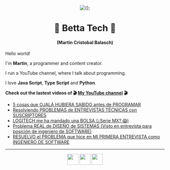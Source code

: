<!-- Title and short presentation -->
<p align="center"><img alt="{};" src="https://yt3.ggpht.com/a/AATXAJwgLOMFmMyOY3EJbb0lkf3lynGR_1r6A6QL78ZY=s88-c-k-c0x00ffffff-no-rj"></p>
<h1 align="center">🤘 Betta Tech 🤘</h1>
<h4 align="center">(Martin Cristobal Balasch)</h4>

<!-- small paragraphs -->
Hello world!

I'm **Martin**, a programmer and content creator.

I run a YouTube channel, where I talk about programming.

I love **Java Script**, **Type Script** and **Python**.

**Check out the lastest videos of 🎬 [My YouTube channel](https://youtube.com/c/BettaTech) 🎬**
<!-- YouTube workflow implementation using this repository: https://github.com/gautamkrishnar/blog-post-workflow -->

<!-- YOUTUBE:START -->
- [5 cosas que OJALÁ HUBIERA SABIDO antes de PROGRAMAR](https://www.youtube.com/watch?v=HwxR6iq9Ftk)
- [Resolviendo PROBLEMAS de ENTREVISTAS TÉCNICAS con SUSCRIPTORES](https://www.youtube.com/watch?v=jIlB1D8e4rk)
- [LOGITECH me ha mandado una BOLSA (¿Serie MX? 😱)](https://www.youtube.com/watch?v=-5lB_A9L9Fg)
- [Problema REAL de DISEÑO de SISTEMAS (Visto en entrevista para posición de ingeniero de SOFTWARE)](https://www.youtube.com/watch?v=Sc-rjCODBDY)
- [RESUELVO el PROBLEMA que hice en MI PRIMERA ENTREVISTA como INGENIERO DE SOFTWARE](https://www.youtube.com/watch?v=BqXU_f3hnyc)
<!-- YOUTUBE:END -->

---
 
<!-- Social media icons section -->
<p align="center">
  <a href="https://twitter.com/bettatech"><img src="https://www.flaticon.es/svg/static/icons/svg/733/733579.svg" width="35px"></a>
  <a href="https://www.youtube.com/c/BettaTech"><img src="https://www.flaticon.es/svg/static/icons/svg/1384/1384060.svg" width="35px"></a>
  <a href="https://instagram.com/betta_tech"><img src="https://www.flaticon.es/svg/static/icons/svg/733/733558.svg" width="35px"></a>
</p>

<!-- Thanks to https:flaticon.es for providing all the icons used in this README.md file>
